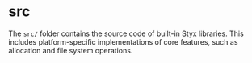 # src

The `src/` folder contains the source code of built-in Styx libraries. This includes platform-specific implementations of core features, such as allocation and file system operations.
